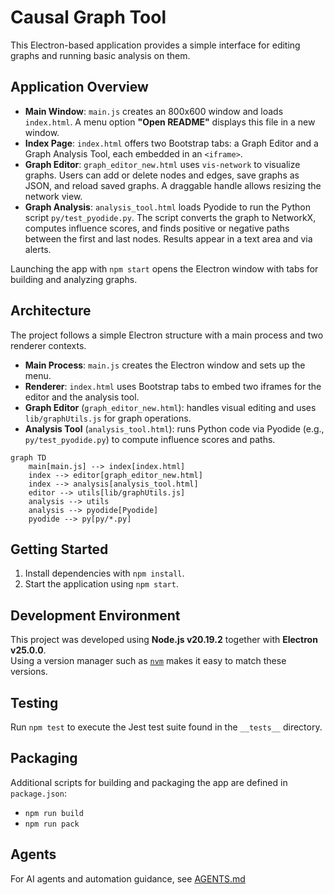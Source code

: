 # Causal Graph Tool
This Electron-based application provides a simple interface for editing graphs and running basic analysis on them.

## Application Overview
- **Main Window**: `main.js` creates an 800x600 window and loads `index.html`. A menu option **"Open README"** displays this file in a new window.
- **Index Page**: `index.html` offers two Bootstrap tabs: a Graph Editor and a Graph Analysis Tool, each embedded in an `<iframe>`.
- **Graph Editor**: `graph_editor_new.html` uses `vis-network` to visualize graphs. Users can add or delete nodes and edges, save graphs as JSON, and reload saved graphs. A draggable handle allows resizing the network view.
- **Graph Analysis**: `analysis_tool.html` loads Pyodide to run the Python script `py/test_pyodide.py`. The script converts the graph to NetworkX, computes influence scores, and finds positive or negative paths between the first and last nodes. Results appear in a text area and via alerts.

Launching the app with `npm start` opens the Electron window with tabs for building and analyzing graphs.

## Architecture

The project follows a simple Electron structure with a main process and two renderer contexts.

- **Main Process**: `main.js` creates the Electron window and sets up the menu.
- **Renderer**: `index.html` uses Bootstrap tabs to embed two iframes for the editor and the analysis tool.
- **Graph Editor** (`graph_editor_new.html`): handles visual editing and uses `lib/graphUtils.js` for graph operations.
- **Analysis Tool** (`analysis_tool.html`): runs Python code via Pyodide (e.g., `py/test_pyodide.py`) to compute influence scores and paths.

```mermaid
graph TD
    main[main.js] --> index[index.html]
    index --> editor[graph_editor_new.html]
    index --> analysis[analysis_tool.html]
    editor --> utils[lib/graphUtils.js]
    analysis --> utils
    analysis --> pyodide[Pyodide]
    pyodide --> py[py/*.py]
```

## Getting Started
1. Install dependencies with `npm install`.
2. Start the application using `npm start`.

## Development Environment
This project was developed using **Node.js v20.19.2** together with **Electron v25.0.0**.  
Using a version manager such as [`nvm`](https://github.com/nvm-sh/nvm) makes it easy to match these versions.

## Testing
Run `npm test` to execute the Jest test suite found in the `__tests__` directory.

## Packaging
Additional scripts for building and packaging the app are defined in `package.json`:
- `npm run build`
- `npm run pack`

## Agents
For AI agents and automation guidance, see [AGENTS.md](./AGENTS.md)
